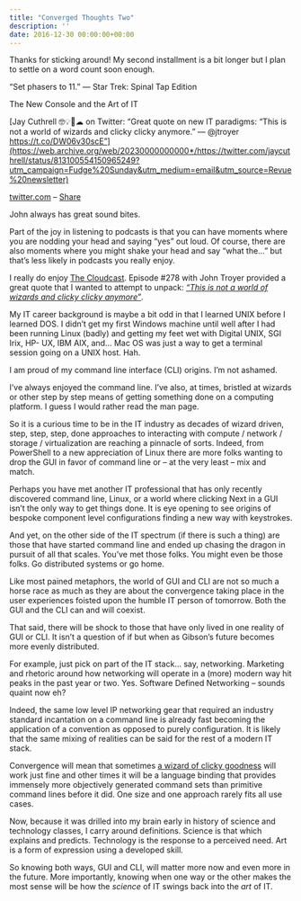 ```yaml
---
title: "Converged Thoughts Two"
description: ''
date: 2016-12-30 00:00:00+00:00
---
```


Thanks for sticking around! My second installment is a bit longer but I plan to settle on a word count soon enough.


“Set phasers to 11.” — Star Trek: Spinal Tap Edition

The New Console and the Art of IT

[Jay Cuthrell 🤓💡🚀☁ on Twitter: “Great quote on new IT paradigms: “This is not a world of wizards and clicky clicky anymore.” — @jtroyer https://t.co/DW06v30scE”](https://web.archive.org/web/20230000000000*/https://twitter.com/jaycuthrell/status/813100554150965249?utm_campaign=Fudge%20Sunday&utm_medium=email&utm_source=Revue%20newsletter)

[twitter.com](https://web.archive.org/web/20230000000000*/https://twitter.com/jaycuthrell/status/813100554150965249?utm_campaign=Fudge%20Sunday&utm_medium=email&utm_source=Revue%20newsletter) – [Share](http://rev.vu/PQGRA?utm_campaign=Issue&utm_content=share&utm_medium=email&utm_source=Fudge+Sunday)

John always has great sound bites.

Part of the joy in listening to podcasts is that you can have moments where you are nodding your head and saying “yes” out loud. Of course, there are also moments where you might shake your head and say “what the…” but that’s less likely in podcasts you really enjoy.

I really do enjoy [The Cloudcast](http://www.thecloudcast.net/?utm_campaign=Fudge%20Sunday&utm_medium=email&utm_source=Revue%20newsletter). Episode #278 with John Troyer provided a great quote that I wanted to attempt to unpack: *[“This is not a world of wizards and clicky clicky anymore”](http://www.thecloudcast.net/2016/11/the-cloudcast-278-automatic-devops-for.html?utm_campaign=Fudge%20Sunday&utm_medium=email&utm_source=Revue%20newsletter)*.

My IT career background is maybe a bit odd in that I learned UNIX before I learned DOS. I didn’t get my first Windows machine until well after I had been running Linux (badly) and getting my feet wet with Digital UNIX, SGI Irix, HP- UX, IBM AIX, and… Mac OS was just a way to get a terminal session going on a UNIX host. Hah.

I am proud of my command line interface (CLI) origins. I’m not ashamed.

I’ve always enjoyed the command line. I’ve also, at times, bristled at wizards or other step by step means of getting something done on a computing platform. I guess I would rather read the man page.

So it is a curious time to be in the IT industry as decades of wizard driven, step, step, step, done approaches to interacting with compute / network / storage / virtualization are reaching a pinnacle of sorts. Indeed, from PowerShell to a new appreciation of Linux there are more folks wanting to drop the GUI in favor of command line or – at the very least – mix and match.

Perhaps you have met another IT professional that has only recently discovered command line, Linux, or a world where clicking Next in a GUI isn’t the only way to get things done. It is eye opening to see origins of bespoke component level configurations finding a new way with keystrokes.

And yet, on the other side of the IT spectrum (if there is such a thing) are those that have started command line and ended up chasing the dragon in pursuit of all that scales. You’ve met those folks. You might even be those folks. Go distributed systems or go home.

Like most pained metaphors, the world of GUI and CLI are not so much a horse race as much as they are about the convergence taking place in the user experiences foisted upon the humble IT person of tomorrow. Both the GUI and the CLI can and will coexist.

That said, there will be shock to those that have only lived in one reality of GUI or CLI. It isn’t a question of if but when as Gibson’s future becomes more evenly distributed.

For example, just pick on part of the IT stack… say, networking. Marketing and rhetoric around how networking will operate in a (more) modern way hit peaks in the past year or two. Yes. Software Defined Networking – sounds quaint now eh?

Indeed, the same low level IP networking gear that required an industry standard incantation on a command line is already fast becoming the application of a convention as opposed to purely configuration. It is likely that the same mixing of realities can be said for the rest of a modern IT stack.

Convergence will mean that sometimes [a wizard of clicky goodness](https://twitter.com/jtroyer?utm_campaign=Fudge%20Sunday&utm_medium=email&utm_source=Revue%20newsletter) will work just fine and other times it will be a language binding that provides immensely more objectively generated command sets than primitive command lines before it did. One size and one approach rarely fits all use cases.

Now, because it was drilled into my brain early in history of science and technology classes, I carry around definitions. Science is that which explains and predicts. Technology is the response to a perceived need. Art is a form of expression using a developed skill.

So knowing both ways, GUI and CLI, will matter more now and even more in the future. More importantly, knowing when one way or the other makes the most sense will be how the *science* of IT swings back into the *art* of IT.

